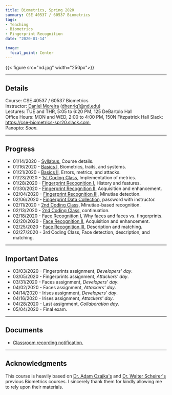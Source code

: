 ```yaml
---
title: Biometrics, Spring 2020
summary: CSE 40537 / 60537 Biometrics
tags:
- Teaching
- Biometrics
- Fingerprint Recognition
date: "2020-01-14"

image:
  focal_point: Center
---
```

{{< figure src="nd.jpg" width="250px">}}

----------
## Details
Course: CSE 40537 / 60537 Biometrics  
Instructor: [Daniel Moreira](/) (dhenriq1@nd.edu)  
Lectures: TUE and THR, 5:05 to 6:20 PM, 125 DeBartolo Hall  
Office Hours: MON and WED, 2:00 to 4:00 PM, 150N Fitzpatrick Hall
Slack: https://cse-biometrics-spr20.slack.com   
Panopto: *Soon.*  

-----------
## Progress
* 01/14/2020 - [Syllabus,](/teaching/biometrics-spr20/lecture_00.pdf) Course details.
* 01/16/2020 - [Basics I,](/teaching/biometrics-spr20/lecture_01.pdf) Biometrics, traits, and systems. 
* 01/21/2020 - [Basics II,](/teaching/biometrics-spr20/lecture_02.pdf) Errors, metrics, and attacks. 
* 01/23/2020 - [1st Coding Class,](/teaching/biometrics-spr20/lecture_03.zip) Implementation of metrics.
* 01/28/2020 - [Fingerprint Recognition I,](/teaching/biometrics-spr20/lecture_04.pdf) History and features.
* 01/30/2020 - [Fingerprint Recognition II,](/teaching/biometrics-spr20/lecture_05.pdf) Acquisition and enhancement.
* 02/04/2020 - [Fingerprint Recognition III,](/teaching/biometrics-spr20/lecture_06.pdf) Minutiae detection.
* 02/06/2020 - [Fingerprint Data Collection,](/teaching/biometrics-spr20/lecture_07.zip) password with instructor.
* 02/11/2020 - [2nd Coding Class,](/teaching/biometrics-spr20/lecture_08_09.zip) Minutiae-based recognition.
* 02/13/2020 - [2nd Coding Class,](/teaching/biometrics-spr20/lecture_08_09.zip) continuation.
* 02/18/2020 - [Face Recognition I,](/teaching/biometrics-spr20/lecture_10.pdf) Why faces and faces vs. fingerprints.
* 02/20/2020 - [Face Recognition II,](/teaching/biometrics-spr20/lecture_11.pdf) Acquisition and enhancement.
* 02/25/2020 - [Face Recognition III,](/teaching/biometrics-spr20/lecture_12.pdf) Description and matching.
* 02/27/2020 - 3rd Coding Class, Face detection, description, and matching.

------------------
## Important Dates
* 03/03/2020 - Fingerprints assignment, *Developers' day*.
* 03/05/2020 - Fingerprints assignment, *Attackers' day*.
* 03/31/2020 - Faces assignment, *Developers' day*.
* 04/02/2020 - Faces assignment, *Attackers' day*.
* 04/14/2020 - Irises assignment, *Developers' day*.
* 04/16/2020 - Irises assignment, *Attackers' day*.
* 04/28/2020 - Last assignment, *Collaboration day*.
* 05/04/2020 - Final exam.

------------------
## Documents
* [Classroom recording notification.](/teaching/biometrics-spr20/panopto.pdf)    

------------------

## Acknowledgments
This course is heavily based on [Dr. Adam Czajka's](https://engineering.nd.edu/profiles/aczajka) and [Dr. Walter Scheirer's](https://www.wjscheirer.com/teaching/biometrics/yr2015fa/) previous Biometrics courses. I sincerely thank them for kindly allowing me to rely upon their materials.
 